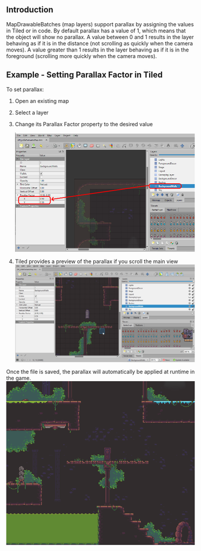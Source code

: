 ## Introduction

MapDrawableBatches (map layers) support parallax by assigning the values in Tiled or in code. By default parallax has a value of 1, which means that the object will show no parallax. A value between 0 and 1 results in the layer behaving as if it is in the distance (not scrolling as quickly when the camera moves). A value greater than 1 results in the layer behaving as if it is in the foreground (scrolling more quickly when the camera moves).

## Example - Setting Parallax Factor in Tiled

To set parallax:

1.  Open an existing map

2.  Select a layer

3.  Change its Parallax Factor property to the desired value

    ![](/media/2022-08-img_630bb51ae5135.png)

4.  Tiled provides a preview of the parallax if you scroll the main view [![](/media/2022-08-28_12-34-43.gif)](/media/2022-08-28_12-34-43.gif)

Once the file is saved, the parallax will automatically be applied at runtime in the game. [![](/media/2022-08-28_12-36-06.gif)](/media/2022-08-28_12-36-06.gif)
